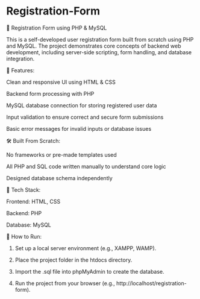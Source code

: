 # Registration-Form

📝 Registration Form using PHP & MySQL

This is a self-developed user registration form built from scratch using PHP and MySQL. The project demonstrates core concepts of backend web development, including server-side scripting, form handling, and database integration.

🔧 Features:

Clean and responsive UI using HTML & CSS

Backend form processing with PHP

MySQL database connection for storing registered user data

Input validation to ensure correct and secure form submissions

Basic error messages for invalid inputs or database issues


🛠️ Built From Scratch:

No frameworks or pre-made templates used

All PHP and SQL code written manually to understand core logic

Designed database schema independently


📁 Tech Stack:

Frontend: HTML, CSS

Backend: PHP

Database: MySQL


📌 How to Run:

1. Set up a local server environment (e.g., XAMPP, WAMP).


2. Place the project folder in the htdocs directory.


3. Import the .sql file into phpMyAdmin to create the database.


4. Run the project from your browser (e.g., http://localhost/registration-form).
